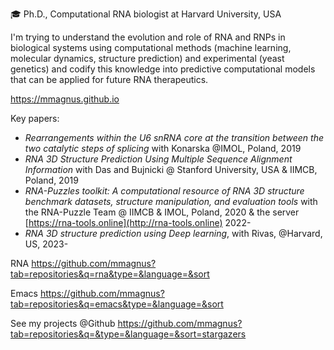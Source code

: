 <!--![](banner.jpg)-->

🎓 Ph.D., Computational RNA biologist at Harvard University, USA

I'm trying to understand the evolution and role of RNA and RNPs in biological systems using computational methods (machine learning, molecular dynamics, structure prediction) and experimental (yeast genetics) and codify this knowledge into predictive computational models that can be applied for future RNA therapeutics.

https://mmagnus.github.io 

Key papers: 

- *Rearrangements within the U6 snRNA core at the transition between the two catalytic steps of splicing* with Konarska @IMOL, Poland, 2019
- *RNA 3D Structure Prediction Using Multiple Sequence Alignment Information* with Das and Bujnicki @ Stanford University, USA & IIMCB, Poland, 2019
- *RNA-Puzzles toolkit: A computational resource of RNA 3D structure benchmark datasets, structure manipulation, and evaluation tools* with the RNA-Puzzle Team @ IIMCB & IMOL, Poland, 2020 & the server [https://rna-tools.online](http://rna-tools.online) 2022-
- *RNA 3D structure prediction using Deep learning*, with Rivas, @Harvard, US, 2023-

RNA
https://github.com/mmagnus?tab=repositories&q=rna&type=&language=&sort

Emacs
https://github.com/mmagnus?tab=repositories&q=emacs&type=&language=&sort

See my projects @Github https://github.com/mmagnus?tab=repositories&q=&type=&language=&sort=stargazers
